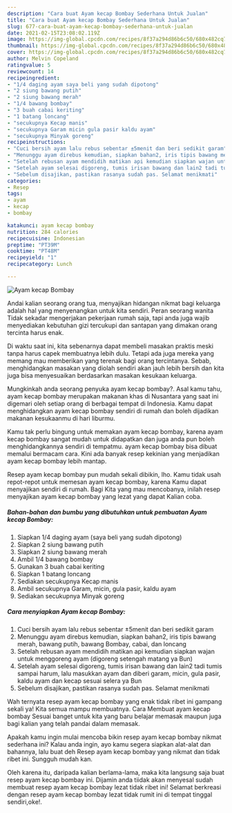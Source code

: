 ```yaml
---
description: "Cara buat Ayam kecap Bombay Sederhana Untuk Jualan"
title: "Cara buat Ayam kecap Bombay Sederhana Untuk Jualan"
slug: 677-cara-buat-ayam-kecap-bombay-sederhana-untuk-jualan
date: 2021-02-15T23:08:02.119Z
image: https://img-global.cpcdn.com/recipes/8f37a294d86b6c50/680x482cq70/ayam-kecap-bombay-foto-resep-utama.jpg
thumbnail: https://img-global.cpcdn.com/recipes/8f37a294d86b6c50/680x482cq70/ayam-kecap-bombay-foto-resep-utama.jpg
cover: https://img-global.cpcdn.com/recipes/8f37a294d86b6c50/680x482cq70/ayam-kecap-bombay-foto-resep-utama.jpg
author: Melvin Copeland
ratingvalue: 5
reviewcount: 14
recipeingredient:
- "1/4 daging ayam saya beli yang sudah dipotong"
- "2 siung bawang putih"
- "2 siung bawang merah"
- "1/4 bawang bombay"
- "3 buah cabai keriting"
- "1 batang loncang"
- "secukupnya Kecap manis"
- "secukupnya Garam micin gula pasir kaldu ayam"
- "secukupnya Minyak goreng"
recipeinstructions:
- "Cuci bersih ayam lalu rebus sebentar ±5menit dan beri sedikit garam"
- "Menunggu ayam direbus kemudian, siapkan bahan2, iris tipis bawang merah, bawang putih, bawang Bombay, cabai, dan loncang"
- "Setelah rebusan ayam mendidih matikan api kemudian siapkan wajan untuk menggoreng ayam (digoreng setengah matang ya Bun)"
- "Setelah ayam selesai digoreng, tumis irisan bawang dan lain2 tadi tumis sampai harum, lalu masukkan ayam dan diberi garam, micin, gula pasir, kaldu ayam dan kecap sesuai selera ya Bun"
- "Sebelum disajikan, pastikan rasanya sudah pas. Selamat menikmati"
categories:
- Resep
tags:
- ayam
- kecap
- bombay

katakunci: ayam kecap bombay 
nutrition: 284 calories
recipecuisine: Indonesian
preptime: "PT39M"
cooktime: "PT48M"
recipeyield: "1"
recipecategory: Lunch

---
```



![Ayam kecap Bombay](https://img-global.cpcdn.com/recipes/8f37a294d86b6c50/680x482cq70/ayam-kecap-bombay-foto-resep-utama.jpg)

Andai kalian seorang orang tua, menyajikan hidangan nikmat bagi keluarga adalah hal yang menyenangkan untuk kita sendiri. Peran seorang  wanita Tidak sekadar mengerjakan pekerjaan rumah saja, tapi anda juga wajib menyediakan kebutuhan gizi tercukupi dan santapan yang dimakan orang tercinta harus enak.

Di waktu  saat ini, kita sebenarnya dapat membeli masakan praktis meski tanpa harus capek membuatnya lebih dulu. Tetapi ada juga mereka yang memang mau memberikan yang terenak bagi orang tercintanya. Sebab, menghidangkan masakan yang diolah sendiri akan jauh lebih bersih dan kita juga bisa menyesuaikan berdasarkan masakan kesukaan keluarga. 



Mungkinkah anda seorang penyuka ayam kecap bombay?. Asal kamu tahu, ayam kecap bombay merupakan makanan khas di Nusantara yang saat ini digemari oleh setiap orang di berbagai tempat di Indonesia. Kamu dapat menghidangkan ayam kecap bombay sendiri di rumah dan boleh dijadikan makanan kesukaanmu di hari liburmu.

Kamu tak perlu bingung untuk memakan ayam kecap bombay, karena ayam kecap bombay sangat mudah untuk didapatkan dan juga anda pun boleh menghidangkannya sendiri di tempatmu. ayam kecap bombay bisa dibuat memalui bermacam cara. Kini ada banyak resep kekinian yang menjadikan ayam kecap bombay lebih mantap.

Resep ayam kecap bombay pun mudah sekali dibikin, lho. Kamu tidak usah repot-repot untuk memesan ayam kecap bombay, karena Kamu dapat menyajikan sendiri di rumah. Bagi Kita yang mau mencobanya, inilah resep menyajikan ayam kecap bombay yang lezat yang dapat Kalian coba.

<!--inarticleads1-->

##### Bahan-bahan dan bumbu yang dibutuhkan untuk pembuatan Ayam kecap Bombay:

1. Siapkan 1/4 daging ayam (saya beli yang sudah dipotong)
1. Siapkan 2 siung bawang putih
1. Siapkan 2 siung bawang merah
1. Ambil 1/4 bawang bombay
1. Gunakan 3 buah cabai keriting
1. Siapkan 1 batang loncang
1. Sediakan secukupnya Kecap manis
1. Ambil secukupnya Garam, micin, gula pasir, kaldu ayam
1. Sediakan secukupnya Minyak goreng




<!--inarticleads2-->

##### Cara menyiapkan Ayam kecap Bombay:

1. Cuci bersih ayam lalu rebus sebentar ±5menit dan beri sedikit garam
1. Menunggu ayam direbus kemudian, siapkan bahan2, iris tipis bawang merah, bawang putih, bawang Bombay, cabai, dan loncang
1. Setelah rebusan ayam mendidih matikan api kemudian siapkan wajan untuk menggoreng ayam (digoreng setengah matang ya Bun)
1. Setelah ayam selesai digoreng, tumis irisan bawang dan lain2 tadi tumis sampai harum, lalu masukkan ayam dan diberi garam, micin, gula pasir, kaldu ayam dan kecap sesuai selera ya Bun
1. Sebelum disajikan, pastikan rasanya sudah pas. Selamat menikmati




Wah ternyata resep ayam kecap bombay yang enak tidak ribet ini gampang sekali ya! Kita semua mampu membuatnya. Cara Membuat ayam kecap bombay Sesuai banget untuk kita yang baru belajar memasak maupun juga bagi kalian yang telah pandai dalam memasak.

Apakah kamu ingin mulai mencoba bikin resep ayam kecap bombay nikmat sederhana ini? Kalau anda ingin, ayo kamu segera siapkan alat-alat dan bahannya, lalu buat deh Resep ayam kecap bombay yang nikmat dan tidak ribet ini. Sungguh mudah kan. 

Oleh karena itu, daripada kalian berlama-lama, maka kita langsung saja buat resep ayam kecap bombay ini. Dijamin anda tiidak akan menyesal sudah membuat resep ayam kecap bombay lezat tidak ribet ini! Selamat berkreasi dengan resep ayam kecap bombay lezat tidak rumit ini di tempat tinggal sendiri,oke!.

